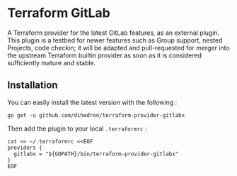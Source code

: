 # Terraform GitLab 

A Terraform provider for the latest GitLab features, as an external plugin.
This plugin is a testbed for newer features such as Group support, nested 
Projects, code checkin; it will be adapted and pull-requested for merger
into the upstream Terraform builtin provider as soon as it is considered
sufficiently mature and stable.

## Installation

You can easily install the latest version with the following :

```
go get -u github.com/dihedron/terraform-provider-gitlabx
```

Then add the plugin to your local `.terraformrc` :

```
cat >> ~/.terraformrc <<EOF
providers {
  gitlabx = "${GOPATH}/bin/terraform-provider-gitlabx"
}
EOF
```

